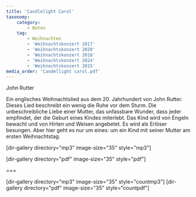 ```yaml
---
title: 'Candlelight Carol'
taxonomy:
    category:
        - Noten
    tag:
        - Weihnachten
        - 'Weihnachtskonzert 2017'
        - 'Weihnachtskonzert 2020'
        - 'Weihnachtskonzert 2018'
        - 'Weihnachtskonzert 2024'
        - 'Weihnachtskonzert 2015'
media_order: 'Candellight carol.pdf'
---
```


John Rutter

Ein englisches Weihnachtslied aus dem 20. Jahrhundert von John Rutter.
Dieses Lied beschreibt ein wenig die Ruhe vor dem Sturm.
Die unbeschreibliche Liebe einer Mutter, das unfassbare Wunder, dass jeder empfindet, der die Geburt eines Kindes miterlebt.
Das Kind wird von Engeln bewacht und von Hirten und Weisen angebetet. Es wird als Erlöser besungen.
Aber hier geht es nur um eines: um ein Kind mit seiner Mutter am ersten Weihnachtstag.


[dir-gallery directory="mp3" image-size="35" style="mp3"]

[dir-gallery directory="pdf" image-size="35" style="pdf"]

===

[dir-gallery directory="mp3" image-size="35" style="countmp3"]
[dir-gallery directory="pdf" image-size="35" style="countpdf"]